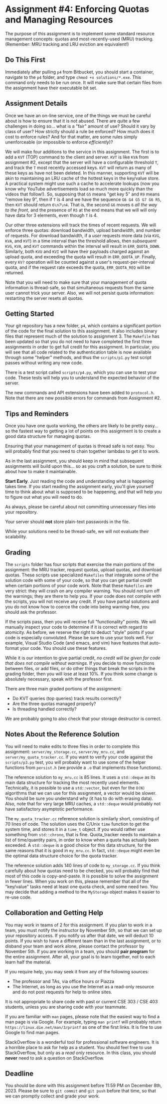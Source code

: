 # Assignment #4: Enforcing Quotas and Managing Resources

The purpose of this assignment is to implement some standard resource management
concepts: quotas and most-recently-used (MRU) tracking.  (Remember: MRU tracking
and LRU eviction are equivalent!)

## Do This First

Immediately after pulling `p4` from Bitbucket, you should start a container,
navigate to the `p4` folder, and type `chmod +x solutions/*.exe`.  This command
only needs to be run once.  It will make sure that certain files from the
assignment have their executable bit set.

## Assignment Details

Once we have an on-line service, one of the things we must be careful about is
how to ensure that it is not abused.  There are quite a few challenges in doing
so... what is a "fair" amount of use?  Should it vary by class of user?  How
strictly should a rule be enforced?  How much does it cost to enforce rules? And
for that matter, are some rules simply unenforceable (or impossible to enforce
*efficiently*)?

We will make four additions to the service in this assignment.  The first is to
add a `KVT` (TOP) command to the client and server.  `KVT` is like `KVA` from
assignment #2, except that the server will have a configurable threshold `T`,
and track the `T` most recently accessed keys.  `KVT` will return as many of
these keys as have not been deleted.  In this manner, supporting `KVT` will be
akin to maintaining an LRU cache of the hottest keys in the key/value store.  A
practical system might use such a cache to accelerate lookups (now you know why
YouTube advertisements load so much more quickly than the videos that follow!).
So, supposing that `G5` means "get key 5" and `R9` means "remove key 9", then if
`T` is 4 and we have the sequence `G6 G4 G5 G7 G6 R5`, then `KVT` should return
`6\n7\n4`.  That is, the second `G6` moves `6` *all the way to the front*, and
the presence of `R5` at the end means that we will will only have data for 3
elements, even though `T` is 4.

Our other three extensions will track the times of recent requests.  We will
enforce three quotas: download bandwidth, upload bandwidth, and number of
requests.  For download bandwidth, if a *user* requests more data (via `KVG`,
`KVA`, and `KVT`) in a time interval than the threshold allows, then
*subsequent* `KVG`, `KVA`, and `KVT` commands within the interval will result in
`ERR_QUOTA_DOWN`.  Similarly, both `KVU` and `KVI` will have their payloads
charged against an upload quota, and exceeding the quota will result in
`ERR_QUOTA_UP`.  Finally, every `KV?` operation will be counted against a user's
request-per-interval quota, and if the request rate exceeds the quota,
`ERR_QUOTA_REQ` will be returned.

Note that you will need to make sure that your management of quota information
is thread-safe, so that simultaneous requests from the same user cannot trick
your server.  Also, we will not persist quota information: restarting the server
resets all quotas.

## Getting Started

Your git repository has a new folder, `p4`, which contains a significant portion
of the code for the final solution to this assignment.  It also includes binary
files that represent much of the solution to assignment 3.  The `Makefile` has
been updated so that you do not need to have completed the first three
assignments in order to get full credit for this assignment.  In particular, you
will see that all code related to the authentication table is now available
through some "helper" methods, and thus the `scripts/p1.py` test script passes
without writing any new code.

There is a test script called `scripts/p4.py`, which you can use to test your
code.  These tests will help you to understand the expected behavior of the
server.

The new commands and API extensions have been added to `protocol.h`.  Note that
there are new possible errors for commands from Assignment #2.

## Tips and Reminders

Once you have one quota working, the others are likely to be pretty easy... so
the fastest way to getting a lot of points on this assignment is to create a
good data structure for managing quotas.

Ensuring that your management of quotas is thread safe is not easy.  You will
probably find that you need to chain together lambdas to get it to work.

As in the last assignment, you should keep in mind that subsequent assignments
will build upon this... so as you craft a solution, be sure to think about how
to make it maintainable.

**Start Early**.  Just reading the code and understanding what is happening
takes time.  If you start reading the assignment early, you'll give yourself
time to think about what is supposed to be happening, and that will help you to
figure out what you will need to do.

As always, please be careful about not committing unnecessary files into your
repository.

Your server should **not** store plain-text passwords in the file.

While your solutions need to be thread-safe, we will not evaluate their
scalability.

## Grading

The `scripts` folder has four scripts that exercise the main portions of the
assignment: the MRU tracker, request quotas, upload quotas, and download quotas.
These scripts use specialized `Makefiles` that integrate some of the solution
code with some of your code, so that you can get partial credit when certain
portions of your code work.  Note that these `Makefiles` are very strict: they
will crash on any compiler warning.  You should *not* turn off the warnings;
they are there to help you.  If your code does not compile with the scripts, you
will not receive any credit.  If you have partial solutions and you do not know
how to coerce the code into being warning-free, you should ask the professor.

If the scripts pass, then you will receive full "functionality" points.  We
will manually inspect your code to determine if it is correct with regard to
atomicity.  As before, we reserve the right to deduct "style" points if your
code is especially convoluted.  Please be sure to use your tools well.  For
example, Visual Studio Code (and emacs, and vim) have features that auto-format
your code.  You should use these features.

While it is our intention to give partial credit, *no credit will be given for
code that does not compile without warnings.*  If you decide to move functions
between files, or add files, or do other things that break the scripts in the
grading folder, then you will lose at least 10%. If you think some change is
absolutely necessary, speak with the professor first.

There are three main graded portions of the assignment:

* Do KVT queries (top queries) track results correctly?
* Are the three quotas managed properly?
* Is threading handled correctly?

We are probably going to also check that your storage destructor is correct.

## Notes About the Reference Solution

You will need to make edits to three files in order to complete this assignment:
`server/my_storage.cc`, `server/my_mru.cc`, and `server/my_quota_tracker.cc`. If
you want to verify your code against the `scripts/p3.py` test, you will probably
want to use some of the helper functions from `persist.h` (we provide a `.o`
that implements those functions).

The reference solution to `my_mru.cc` is 85 lines.  It uses a `std::deque` as
its main data structure for tracking the most recently used elements.
Technically, it is possible to use a `std::vector`, but even for the `O(N)`
algorithms that we can use for this assignment, a vector would be slower.  You
should be sure you understand why (it has to do with erasing data).  Also, note
that for very large MRU caches, a `std::deque` would probably not have
satisfactory asymptotic performance.

The `my_quota_tracker.cc` reference solution is similarly short, consisting of
70 lines of code.  The solution uses the C/Unix `time` function to get the
system time, and stores it in a `time_t` object.  If you would rather use
something from `std::chrono`, that is fine.  Quota_tracker needs to maintain a
list of time/quantity pairs, in order to know when a quota has actually been
exceeded. A `std::deque` is a good choice for this data structure, for the same
reasons that it is good in `my_mru.cc`.  In fact, `std::deque` might even be the
optimal data structure choice for the quota tracker.

The reference solution adds 140 lines of code to `my_storage.cc`.  If you think
carefully about how quotas need to be checked, you will probably find that most
of this code is copy-and-paste.  It is possible to solve the assignment in fewer
lines.  When you work on this, please remember that all of the "key/value" tasks
need at least one quota check, and some need two.  You may decide that adding a
method to the `MyStorage` object makes it easier to re-use code.

## Collaboration and Getting Help

You may work in teams of 2 for this assignment.  If you plan to work in a team,
you must notify the instructor by November 5th, so that we can set up your
repository access.  If you notify us after that date, we will deduct 10 points.
If you wish to have a different team than in the last assignment, or to disband
your team and work alone, please contact the professor by November 5th. If you
are working in a team, you should **pair program** for the entire assignment.
After all, your goal is to learn together, not to each learn half the material.

If you require help, you may seek it from any of the following sources:

* The professor and TAs, via office hours or Piazza
* The Internet, as long as you use the Internet as a read-only resource and do
  not post requests for help to online sites.

It is not appropriate to share code with past or current CSE 303 / CSE 403
students, unless you are sharing code with your teammate.

If you are familiar with `man` pages, please note that the easiest way to find a
man page is via Google.  For example, typing `man printf` will probably return
`https://linux.die.net/man/3/printf` as one of the first links.  It is fine to
use Google to find man pages.

StackOverflow is a wonderful tool for professional software engineers.  It is a
horrible place to ask for help as a student.  You should feel free to use
StackOverflow, but only as a *read only* resource.  In this class, you should
**never** need to ask a question on StackOverflow.

## Deadline

You should be done with this assignment before 11:59 PM on December 8th, 2023.
Please be sure to `git commit` and `git push` before that time, so that we can
promptly collect and grade your work.
